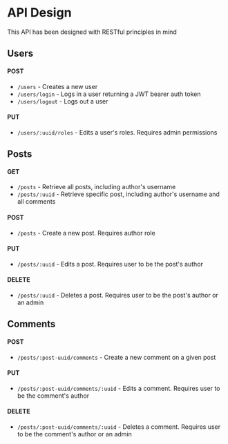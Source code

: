 # API Design

This API has been designed with RESTful principles in mind

## Users

#### POST

- `/users` - Creates a new user
- `/users/login` - Logs in a user returning a JWT bearer auth token
- `/users/logout` - Logs out a user

#### PUT

- `/users/:uuid/roles` - Edits a user's roles. Requires admin permissions

## Posts

#### GET

- `/posts` - Retrieve all posts, including author's username
- `/posts/:uuid` - Retrieve specific post, including author's username and all comments

#### POST

- `/posts` - Create a new post. Requires author role

#### PUT

- `/posts/:uuid` - Edits a post. Requires user to be the post's author

#### DELETE

- `/posts/:uuid` - Deletes a post. Requires user to be the post's author or an admin

## Comments

#### POST

- `/posts/:post-uuid/comments` - Create a new comment on a given post

#### PUT

- `/posts/:post-uuid/comments/:uuid` - Edits a comment. Requires user to be the comment's author

#### DELETE

- `/posts/:post-uuid/comments/:uuid` - Deletes a comment. Requires user to be the comment's author or an admin
